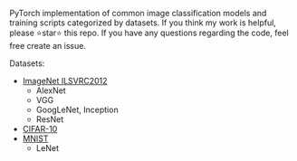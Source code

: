 PyTorch implementation of common image classification models and training scripts categorized by datasets. If you think my work is helpful, please ⭐star⭐ this repo. If you have any questions regarding the code, feel free create an issue.

Datasets:

- [ImageNet ILSVRC2012](imagenet-2012) 
    - AlexNet
    - VGG
    - GoogLeNet, Inception
    - ResNet
- [CIFAR-10](cifar-10)
- [MNIST](mnist)
    - LeNet